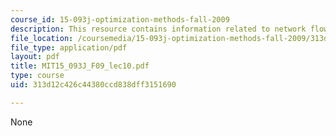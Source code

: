 ```yaml
---
course_id: 15-093j-optimization-methods-fall-2009
description: This resource contains information related to network flows I.
file_location: /coursemedia/15-093j-optimization-methods-fall-2009/313d12c426c44380ccd838dff3151690_MIT15_093J_F09_lec10.pdf
file_type: application/pdf
layout: pdf
title: MIT15_093J_F09_lec10.pdf
type: course
uid: 313d12c426c44380ccd838dff3151690

---
```

None
